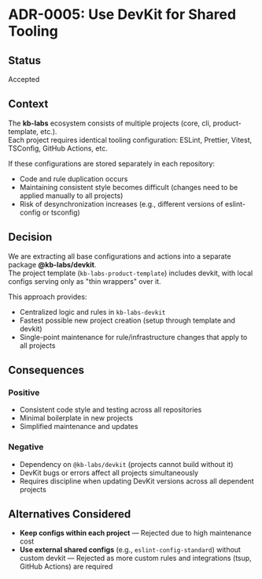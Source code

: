 # ADR-0005: Use DevKit for Shared Tooling

## Status

Accepted

## Context

The **kb-labs** ecosystem consists of multiple projects (core, cli, product-template, etc.).  
Each project requires identical tooling configuration: ESLint, Prettier, Vitest, TSConfig, GitHub Actions, etc.

If these configurations are stored separately in each repository:

- Code and rule duplication occurs
- Maintaining consistent style becomes difficult (changes need to be applied manually to all projects)
- Risk of desynchronization increases (e.g., different versions of eslint-config or tsconfig)

## Decision

We are extracting all base configurations and actions into a separate package **@kb-labs/devkit**.  
The project template (`kb-labs-product-template`) includes devkit, with local configs serving only as "thin wrappers" over it.

This approach provides:

- Centralized logic and rules in `kb-labs-devkit`
- Fastest possible new project creation (setup through template and devkit)
- Single-point maintenance for rule/infrastructure changes that apply to all projects

## Consequences

### Positive

- Consistent code style and testing across all repositories
- Minimal boilerplate in new projects
- Simplified maintenance and updates

### Negative

- Dependency on `@kb-labs/devkit` (projects cannot build without it)
- DevKit bugs or errors affect all projects simultaneously
- Requires discipline when updating DevKit versions across all dependent projects

## Alternatives Considered

- **Keep configs within each project** — Rejected due to high maintenance cost
- **Use external shared configs** (e.g., `eslint-config-standard`) without custom devkit — Rejected as more custom rules and integrations (tsup, GitHub Actions) are required
